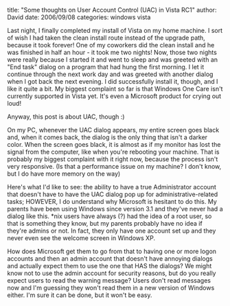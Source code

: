 
title: "Some thoughts on User Account Control (UAC) in Vista RC1"
author: David
date: 2006/09/08
categories: windows vista

Last night, I finally completed my install of Vista on my home machine. I sort of wish I had taken the clean install route instead of the upgrade path, because it took forever! One of my coworkers did the clean install and he was finished in half an hour - it took me two nights! Now, those two nights were really because I started it and went to sleep and was greeted with an "End task" dialog on a program that had hung the first morning. I let it continue through the next work day and was greeted with another dialog when I got back the next evening. I did successfully install it, though, and I like it quite a bit. My biggest complaint so far is that Windows One Care isn't currently supported in Vista yet. It's even a Microsoft product for crying out loud!

Anyway, this post is about UAC, though :)

On my PC, whenever the UAC dialog appears, my entire screen goes black and, when it comes back, the dialog is the only thing that isn't a darker color. When the screen goes black, it is almost as if my monitor has lost the signal from the computer, like when you're rebooting your machine. That is probably my biggest complaint with it right now, because the process isn't very responsive. (Is that a performance issue on my machine? I don't know, but I do have more memory on the way)

Here's what I'd like to see: the ability to have a true Administrator account that doesn't have to have the UAC dialog pop up for administrative-related tasks; HOWEVER, I do understand why Microsoft is hesitant to do this. My parents have been using Windows since version 3.1 and they've never had a dialog like this. *nix users have always (?) had the idea of a root user, so that is something they know, but my parents probably have no idea if they're admins or not. In fact, they only have one account set up and they never even see the welcome screen in Windows XP. 

How does Microsoft get them to go from that to having one or more logon accounts and then an admin account that doesn't have annoying dialogs and actually expect them to use the one that HAS the dialogs? We might know not to use the admin account for security reasons, but do you really expect users to read the warning message? Users don't read messages now and I'm guessing they won't read them in a new version of Windows either. I'm sure it can be done, but it won't be easy.

